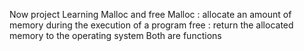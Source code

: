 Now project
Learning Malloc and free
Malloc : allocate an amount of memory during the execution of a program
free : return the allocated memory to the operating system
Both are functions

